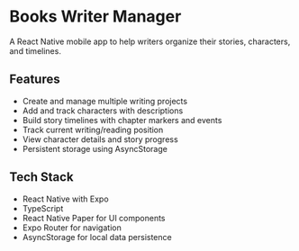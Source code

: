 # Books Writer Manager

A React Native mobile app to help writers organize their stories, characters, and timelines.

## Features

- Create and manage multiple writing projects
- Add and track characters with descriptions
- Build story timelines with chapter markers and events
- Track current writing/reading position
- View character details and story progress
- Persistent storage using AsyncStorage

## Tech Stack

- React Native with Expo
- TypeScript
- React Native Paper for UI components
- Expo Router for navigation
- AsyncStorage for local data persistence
